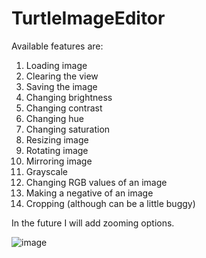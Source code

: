 # TurtleImageEditor

Available features are:
1.  Loading image
2.  Clearing the view
3.  Saving the image
4.  Changing brightness
5.  Changing contrast
6.  Changing hue
7.  Changing saturation
8.  Resizing image
9.  Rotating image
10. Mirroring image
11. Grayscale
12. Changing RGB values of an image
13. Making a negative of an image
14. Cropping (although can be a little buggy)

In the future I will add zooming options.
    
![image](https://github.com/Turtlesome/TurtleImageEditor/assets/93761315/e9df54cb-a9e6-4360-be8d-5fa5f28a4531)
